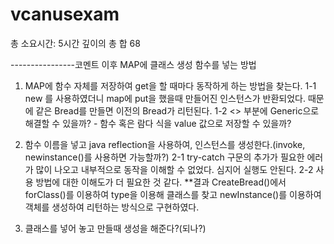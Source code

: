 # vcanusexam
총 소요시간: 5시간
깊이의 총 합 68

----------------코멘트 이후
MAP에 클래스 생성 함수를 넣는 방법
1. MAP에 함수 자체를 저장하여 get을 할 때마다 동작하게 하는 방법을 찾는다.
 1-1 new 를 사용하였더니 map에 put을 했을때 만들어진 인스턴스가 반환되었다. 때문에 같은 Bread를 만들면 이전의 Bread가 리턴된다.
 1-2 <> 부분에 Generic으로 해결할 수 있을까? - 함수 혹은 람다 식을 value 값으로 저장할 수 있을까?
 
2. 함수 이름을 넣고 java reflection을 사용하여, 인스턴스를 생성한다.(invoke, newinstance()를 사용하면 가능할까?)
 2-1 try-catch 구문의 추가가 필요한 에러가 많이 나오고 내부적으로 동작을 이해할 수 없었다. 심지어 실행도 안된다.
 2-2 사용 방법에 대한 이해도가 더 필요한 것 같다.
 **결과 CreateBread()에서 forClass()를 이용하여 type을 이용해 클래스를 찾고 newInstance()를 이용하여 객체를 생성하여 리턴하는 방식으로 구현하였다.

3. 클래스를 넣어 놓고 만들때 생성을 해준다?(되나?)
